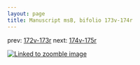 ```yaml
---
layout: page
title: Manuscript msB, bifolio 173v-174r
---
```


prev: [172v-173r](../172v-173r/) next: [174v-175r](../174v-175r/)



[![Linked to zoomble image](http://www.homermultitext.org/iipsrv?IIIF=/project/homer/pyramidal/deepzoom/hmt/vbbifolio/v1/vb_173v_174r.tif/full/2000,/0/default.jpg)](http://www.homermultitext.org/ict2/?urn=urn:cite2:hmt:vbbifolio.v1:vb_173v_174r)

